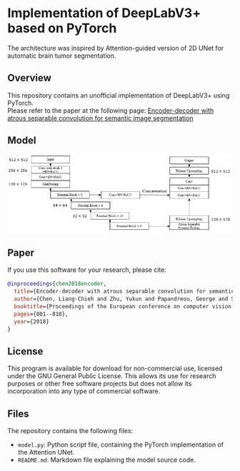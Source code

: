 
# Implementation of DeepLabV3+ based on PyTorch

The architecture was inspired by Attention-guided version of 2D UNet for automatic brain tumor segmentation. 

## Overview
This repository contains an unofficial implementation of DeepLabV3+ using PyTorch.<br/>
Please refer to the paper at the following page: 
[Encoder-decoder with atrous separable convolution for semantic image segmentation](https://openaccess.thecvf.com/content_ECCV_2018/html/Liang-Chieh_Chen_Encoder-Decoder_with_Atrous_ECCV_2018_paper.html "Visit")

## Model
![Local Image](DeepLabV3+.png "DeepLabV3+")
## Paper
If you use this software for your research, please cite:

```bibtex
@inproceedings{chen2018encoder,
  title={Encoder-decoder with atrous separable convolution for semantic image segmentation},
  author={Chen, Liang-Chieh and Zhu, Yukun and Papandreou, George and Schroff, Florian and Adam, Hartwig},
  booktitle={Proceedings of the European conference on computer vision (ECCV)},
  pages={801--818},
  year={2018}
}
```

## License
This program is available for download for non-commercial use, licensed under the GNU General Public License. This allows its use for research purposes or other free software projects but does not allow its incorporation into any type of commercial software.

## Files
The repository contains the following files:

- `model.py`: Python script file, containing the PyTorch implementation of the Attention UNet.
- `README.md`: Markdown file explaining the model source code.
